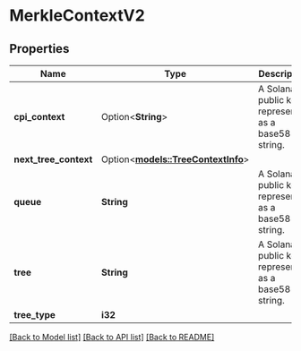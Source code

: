 # MerkleContextV2

## Properties

Name | Type | Description | Notes
------------ | ------------- | ------------- | -------------
**cpi_context** | Option<**String**> | A Solana public key represented as a base58 string. | [optional][default to 11157t3sqMV725NVRLrVQbAu98Jjfk1uCKehJnXXQs]
**next_tree_context** | Option<[**models::TreeContextInfo**](TreeContextInfo.md)> |  | [optional]
**queue** | **String** | A Solana public key represented as a base58 string. | [default to 11157t3sqMV725NVRLrVQbAu98Jjfk1uCKehJnXXQs]
**tree** | **String** | A Solana public key represented as a base58 string. | [default to 11157t3sqMV725NVRLrVQbAu98Jjfk1uCKehJnXXQs]
**tree_type** | **i32** |  | 

[[Back to Model list]](../README.md#documentation-for-models) [[Back to API list]](../README.md#documentation-for-api-endpoints) [[Back to README]](../README.md)


